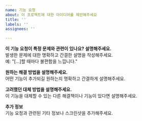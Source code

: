 ```yaml
---
name: 기능 요청
about: 이 프로젝트에 대한 아이디어를 제안해주세요
title: ''
labels: ''
assignees: ''

---
```


**이 기능 요청이 특정 문제와 관련이 있나요? 설명해주세요.**  
발생한 문제에 대한 명확하고 간결한 설명을 작성해주세요.  
예: "[...]할 때마다 불편함을 느낍니다."

**원하는 해결 방법을 설명해주세요.**  
어떤 기능이 추가되길 원하는지 명확하고 간결하게 설명해주세요.

**고려했던 대체 방법을 설명해주세요.**  
이 기능을 대체할 수 있는 다른 해결책이나 기능이 있다면 설명해주세요.

**추가 정보**  
기능 요청과 관련된 기타 정보나 스크린샷을 추가해주세요.
